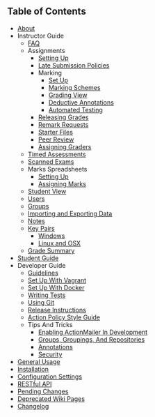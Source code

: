 ## Table of Contents

- [About](About.md)
- Instructor Guide
  - [FAQ](Instructor-Guide--FAQ.md)
  - Assignments
    - [Setting Up](Instructor-Guide--Assignments--Setting-Up.md)
    - [Late Submission Policies](Instructor-Guide--Assignments--Late-Submission-Policies.md)
    - Marking
      - [Set Up](Instructor-Guide--Assignments--Marking--Set-Up.md)
      - [Marking Schemes](Instructor-Guide--Assignments--Marking--Marking-Schemes.md)
      - [Grading View](Instructor-Guide--Assignments--Marking--Grading-View.md)
      - [Deductive Annotations](Instructor-Guide--Assignments--Deductive-Annotations.md)
      - [Automated Testing](Instructor-Guide--Assignments--Automated-Testing.md)
    - [Releasing Grades](Instructor-Guide--Assignments--Releasing-Grades.md)
    - [Remark Requests](Instructor-Guide--Assignments--Remark-Requests.md)
    - [Starter Files](Instructor-Guide--Assignments--Starter-Files.md)
    - [Peer Review](Instructor-Guide--Assignments--Peer-Review.md)
    - [Assigning Graders](Instructor-Guide--Assignments--Assigning-Graders.md)
  - [Timed Assessments](Instructor-Guide--Timed-Assessments.md)
  - [Scanned Exams](Instructor-Guide--Scanned-Exams.md)
  - Marks Spreadsheets
    - [Setting Up](Instructor-Guide--Marks-Spreadsheets--Setting-Up.md)
    - [Assigning Marks](Instructor-Guide--Marks-Spreadsheets--Assigning-Marks.md)
  - [Student View](Instructor-Guide--Student-View.md)
  - [Users](Instructor-Guide--Users.md)
  - [Groups](Instructor-Guide--Groups.md)
  - [Importing and Exporting Data](Instructor-Guide--Importing-and-Exporting-Data.md)
  - [Notes](Instructor-Guide--Notes.md)
  - [Key Pairs](Key-Pairs.md)
    - [Windows](SSH_Keypair_Instructions_Windows.md)
    - [Linux and OSX](SSH_Keypair_Instructions_Linux-OSX.md)
  - [Grade Summary](Instructor-Guide--Grade-Summary.md)
- [Student Guide](Student-Guide.md)
- Developer Guide
  - [Guidelines](Developer-Guide--Guidelines.md)
  - [Set Up With Vagrant](Developer-Guide--Set-Up-With-Vagrant.md)
  - [Set Up With Docker](Developer-Guide--Set-Up-With-Docker.md)
  - [Writing Tests](Developer-Guide--Writing-Tests.md)
  - [Using Git](Developer-Guide--Setting-up-Git.md)
  - [Release Instructions](Developer-Guide--Release-Instructions.md)
  - [Action Policy Style Guide](Developer-Guide--Action-Policy-Style-Guide.md)
  - Tips And Tricks
  	- [Enabling ActionMailer In Development](Developer-Guide--Tips-And-Tricks--Enabling-ActionMailer-In-Development.md)
  	- [Groups, Groupings, And Repositories](Developer-Guide--Tips-And-Tricks--Groups-Groupings-And-Repositories.md)
  	- [Annotations](Developer-Guide--Tips-And-Tricks--Annotations.md)
  	- [Security](Developer-Guide--Tips-And-Tricks--Security.md)
- [General Usage](General-Usage.md)
- [Installation](Installation.md)
- [Configuration Settings](Configuration.md)
- [RESTful API](RESTful-API.md)
- [Pending Changes](Pending-Changes.md)
- [Deprecated Wiki Pages](Deprecated-wiki-pages.md)
- [Changelog](../blob/release/Changelog.md)
